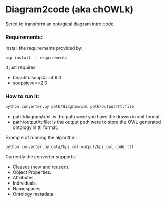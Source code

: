 # Diagram2code (aka chOWLk)
Script to transform an ontogical diagram intro code.

### Requirements:
Install the requirements provided by:
```bash
pip install -r requirements
```
It just requires:
* beautifulsoup4==4.9.0
* soupsieve==2.0

### How to run it:
```bash
python converter.py path/diagram/xml path/output/ttlfile
```
* path/diagram/xml: is the path were you have the drawio in xml format.
* path/output/ttlfile: is the output path were to store the OWL generated ontology in ttl format.

Example of running the algorithm:
```bash
python converter.py data/kpi.xml output/kpi_owl_code.ttl
```
Currently the converter supports:
* Classes (new and reused).
* Object Properties.
* Attributes.
* Individuals.
* Namespaces.
* Ontology metadata.
